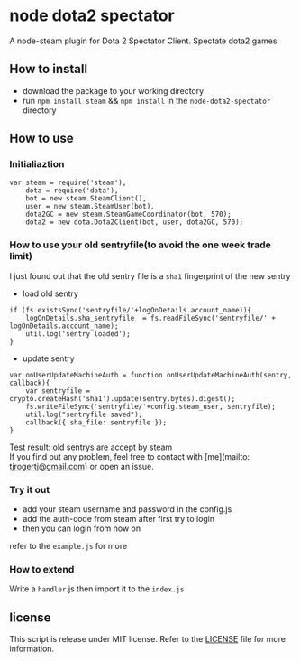 # node dota2 spectator  
A node-steam plugin for Dota 2 Spectator Client. Spectate dota2 games  
## How to install
- download the package to your working directory
- run `npm install steam` && `npm install` in the `node-dota2-spectator` directory
 
## How to use
### Initialiaztion
```
var steam = require('steam'),
    dota = require('dota'),
    bot = new steam.SteamClient(),
    user = new steam.SteamUser(bot),
    dota2GC = new steam.SteamGameCoordinator(bot, 570);
    dota2 = new dota.Dota2Client(bot, user, dota2GC, 570);
```
### How to use your old sentryfile(to avoid the one week trade limit)
I just found out that the old sentry file is a `sha1` fingerprint of the new sentry
- load old sentry
```
if (fs.existsSync('sentryfile/'+logOnDetails.account_name)){
    logOnDetails.sha_sentryfile  = fs.readFileSync('sentryfile/' + logOnDetails.account_name);
    util.log('sentry loaded');
}
```
- update sentry
```
var onUserUpdateMachineAuth = function onUserUpdateMachineAuth(sentry, callback){
    var sentryfile = crypto.createHash('sha1').update(sentry.bytes).digest();
    fs.writeFileSync('sentryfile/'+config.steam_user, sentryfile);
    util.log("sentryfile saved");
    callback({ sha_file: sentryfile });
}
```
Test result: old sentrys are accept by steam  
If you find out any problem, feel free to contact with [me](mailto: tjrogertj@gmail.com) or open an issue.

### Try it out
- add your steam username and password in the config.js  
- add the auth-code from steam after first try to login
- then you can login from now on

refer to the `example.js` for more
### How to extend
Write a `handler`.js then import it to the `index.js` 
## license
This script is release under MIT license. Refer to the [LICENSE](LICENSE) file for more information.
